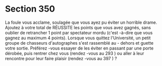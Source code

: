 # Section 350

La foule vous acclame, soulagée que vous ayez pu éviter un horrible drame. Ajoutez à
votre total de RÉUSSITE les points que vous avez gagnés, sans oublier de retrancher 1
point par spectateur mordu (c'est -à-dire que vous gagnez au maximum 4 points). Lorsque
vous quittez l'Université, un petit groupe de chasseurs d'autographes s'est rassemblé au -
dehors et guette votre sortie. Préférez -vous essayer de les éviter en passant par une porte
dérobée, puis rentrer chez vous (rendez -vous au  293 ) ou aller à leur rencontre pour leur
faire plaisir (rendez -vous au  397 ) ?